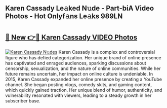 ## Karen Cassady Le𝚊ked N𝚞de - Part-biA Video Photos - Hot Onlyf𝚊ns Le𝚊ks 989LN

# <h2><a href="http://ab51627.deff.icu/?id=Karen+Cassady">🔗 New 👉🔴 Karen Cassady VIDEO Photos</a></h2>

[![Karen Cassady N𝚞des](https://i.imgur.com/rIISA9y.gif)](http://ab51627.deff.icu/?id=Karen+Cassady)
Karen Cassady is a complex and controversial figure who has defied categorization. Her unique brand of online presence has captivated and enraged audiences, sparking discussions about censorship, sexualization, and the nature of online communities. While her future remains uncertain, her impact on online culture is undeniable. In 2015, Karen Cassady expanded her online presence by creating a YouTube channel. She began posting vlogs, comedy skits, and gaming content, which quickly gained traction. Her unique blend of humor, authenticity, and vulnerability resonated with viewers, leading to a steady growth in her subscriber base.
